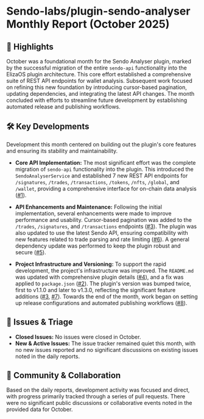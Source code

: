 # Sendo-labs/plugin-sendo-analyser Monthly Report (October 2025)

## 🚀 Highlights
October was a foundational month for the Sendo Analyser plugin, marked by the successful migration of the entire `sendo-api` functionality into the ElizaOS plugin architecture. This core effort established a comprehensive suite of REST API endpoints for wallet analysis. Subsequent work focused on refining this new foundation by introducing cursor-based pagination, updating dependencies, and integrating the latest API changes. The month concluded with efforts to streamline future development by establishing automated release and publishing workflows.

## 🛠️ Key Developments
Development this month centered on building out the plugin's core features and ensuring its stability and maintainability.

-   **Core API Implementation:** The most significant effort was the complete migration of `sendo-api` functionality into the plugin. This introduced the `SendoAnalyserService` and established 7 new REST API endpoints for `/signatures`, `/trades`, `/transactions`, `/tokens`, `/nfts`, `/global`, and `/wallet`, providing a comprehensive interface for on-chain data analysis ([#1](https://github.com/Sendo-labs/plugin-sendo-analyser/pull/1)).

-   **API Enhancements and Maintenance:** Following the initial implementation, several enhancements were made to improve performance and usability. Cursor-based pagination was added to the `/trades`, `/signatures`, and `/transactions` endpoints ([#3](https://github.com/Sendo-labs/plugin-sendo-analyser/pull/3)). The plugin was also updated to use the latest Sendo API, ensuring compatibility with new features related to trade parsing and rate limiting ([#6](https://github.com/Sendo-labs/plugin-sendo-analyser/pull/6)). A general dependency update was performed to keep the plugin robust and secure ([#5](https://github.com/Sendo-labs/plugin-sendo-analyser/pull/5)).

-   **Project Infrastructure and Versioning:** To support the rapid development, the project's infrastructure was improved. The `README.md` was updated with comprehensive plugin details ([#4](https://github.com/Sendo-labs/plugin-sendo-analyser/pull/4)), and a fix was applied to `package.json` ([#2](https://github.com/Sendo-labs/plugin-sendo-analyser/pull/2)). The plugin's version was bumped twice, first to v1.1.0 and later to v1.3.0, reflecting the significant feature additions ([#3](https://github.com/Sendo-labs/plugin-sendo-analyser/pull/3), [#7](https://github.com/Sendo-labs/plugin-sendo-analyser/pull/7)). Towards the end of the month, work began on setting up release configurations and automated publishing workflows ([#8](https://github.com/Sendo-labs/plugin-sendo-analyser/pull/8)).

## 🐛 Issues & Triage
-   **Closed Issues:** No issues were closed in October.
-   **New & Active Issues:** The issue tracker remained quiet this month, with no new issues reported and no significant discussions on existing issues noted in the daily reports.

## 💬 Community & Collaboration
Based on the daily reports, development activity was focused and direct, with progress primarily tracked through a series of pull requests. There were no significant public discussions or collaborative events noted in the provided data for October.